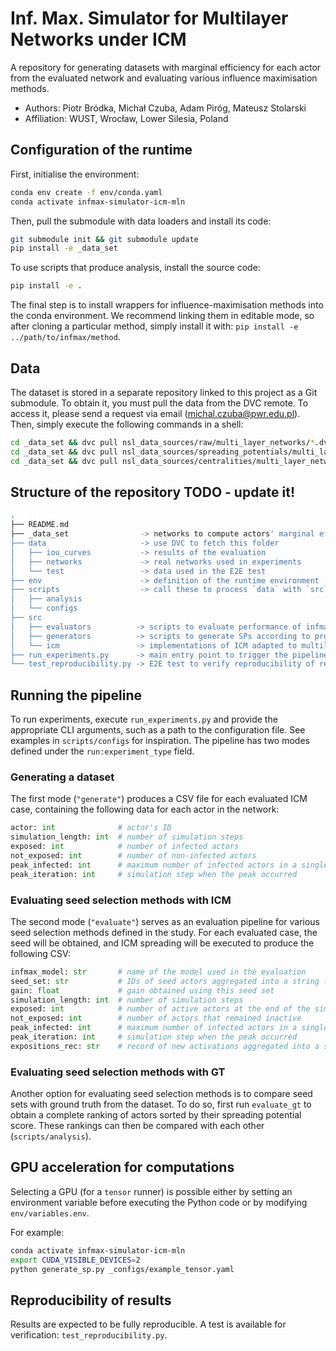# Inf. Max. Simulator for Multilayer Networks under ICM 

A repository for generating datasets with marginal efficiency for each actor from the evaluated 
network and evaluating various influence maximisation methods.

* Authors: Piotr Bródka, Michał Czuba, Adam Piróg, Mateusz Stolarski
* Affiliation: WUST, Wrocław, Lower Silesia, Poland

## Configuration of the runtime

First, initialise the environment:

```bash
conda env create -f env/conda.yaml
conda activate infmax-simulator-icm-mln
```

Then, pull the submodule with data loaders and install its code:

```bash
git submodule init && git submodule update
pip install -e _data_set
```

To use scripts that produce analysis, install the source code:

```bash
pip install -e .
```

The final step is to install wrappers for influence-maximisation methods into the conda environment.
We recommend linking them in editable mode, so after cloning a particular method, simply install it 
with: `pip install -e ../path/to/infmax/method`.

## Data

The dataset is stored in a separate repository linked to this project as a Git submodule. To obtain
it, you must pull the data from the DVC remote. To access it, please send a request via email
(michal.czuba@pwr.edu.pl). Then, simply execute the following commands in a shell:

```bash
cd _data_set && dvc pull nsl_data_sources/raw/multi_layer_networks/*.dvc && cd ..
cd _data_set && dvc pull nsl_data_sources/spreading_potentials/multi_layer_networks/*.dvc && cd ..
cd _data_set && dvc pull nsl_data_sources/centralities/multi_layer_networks/*.dvc && cd ..
```

## Structure of the repository TODO - update it!

```bash
.
├── README.md 
├── _data_set                -> networks to compute actors' marginal efficiency for
├── data                     -> use DVC to fetch this folder
│   ├── iou_curves           -> results of the evaluation
│   ├── networks             -> real networks used in experiments
│   └── test                 -> data used in the E2E test
├── env                      -> definition of the runtime environment
├── scripts                  -> call these to process `data` with `src`
│   ├── analysis
│   └── configs
├── src
│   ├── evaluators          -> scripts to evaluate performance of infmax methods
│   ├── generators          -> scripts to generate SPs according to provided configs
│   └── icm                 -> implementations of ICM adapted to multilayer networks
├── run_experiments.py      -> main entry point to trigger the pipeline
└── test_reproducibility.py -> E2E test to verify reproducibility of results
```

## Running the pipeline

To run experiments, execute `run_experiments.py` and provide the appropriate CLI arguments, such as
a path to the configuration file. See examples in `scripts/configs` for inspiration. The pipeline
has two modes defined under the `run:experiment_type` field.

### Generating a dataset

The first mode (`"generate"`) produces a CSV file for each evaluated ICM case, containing the
following data for each actor in the network:

```python
actor: int              # actor's ID
simulation_length: int  # number of simulation steps
exposed: int            # number of infected actors
not_exposed: int        # number of non-infected actors
peak_infected: int      # maximum number of infected actors in a single simulation step
peak_iteration: int     # simulation step when the peak occurred
```

### Evaluating seed selection methods with ICM

The second mode (`"evaluate"`) serves as an evaluation pipeline for various seed selection methods
defined in the study. For each evaluated case, the seed will be obtained, and ICM spreading will be
executed to produce the following CSV:

```python
infmax_model: str       # name of the model used in the evaluation
seed_set: str           # IDs of seed actors aggregated into a string (separated by ;)
gain: float             # gain obtained using this seed set
simulation_length: int  # number of simulation steps
exposed: int            # number of active actors at the end of the simulation
not_exposed: int        # number of actors that remained inactive
peak_infected: int      # maximum number of infected actors in a single simulation step
peak_iteration: int     # simulation step when the peak occurred
expositions_rec: str    # record of new activations aggregated into a string (separated by ;)
```

### Evaluating seed selection methods with GT

Another option for evaluating seed selection methods is to compare seed sets with ground truth from
the dataset. To do so, first run `evaluate_gt` to obtain a complete ranking of actors sorted by their
spreading potential score. These rankings can then be compared with each other (`scripts/analysis`).

## GPU acceleration for computations

Selecting a GPU (for a `tensor` runner) is possible either by setting an environment variable before
executing the Python code or by modifying `env/variables.env`.

For example:

```bash
conda activate infmax-simulator-icm-mln
export CUDA_VISIBLE_DEVICES=2
python generate_sp.py _configs/example_tensor.yaml
```

## Reproducibility of results

Results are expected to be fully reproducible. A test is available for verification:
`test_reproducibility.py`.

